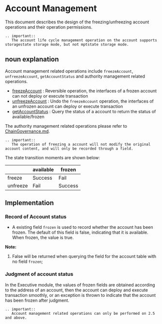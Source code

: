# Account Management

This document describes the design of the freezing/unfreezing account operations and their operation permissions.

```eval_rst
.. important::
   The account life cycle management operation on the account supports storagestate storage mode, but not mptstate storage mode.
```

## noun explanation

Account management related operations include `freezeAccount`, `unfreezeAccount`, `getAccountStatus` and authority management related operations.

- [freezeAccount](../../manual/console.html#freezeaccount) : Reversible operation, the interfaces of a frozen account can not deploy or execute transaction
- [unfreezeAccount](../../manual/console.html#unfreezeaccount) : Undo the `freezeAccount` operation, the interfaces of an unfrozen account can deploy or execute transaction
- [getAccountStatus](../../manual/console.html#getaccountstatus) : Query the status of a account to return the status of available/frozen

The authority management related operations please refer to [ChainGovernance.md](../security_control/ChainGovernance.md).

```eval_rst
.. important::
   The operation of freezing a account will not modify the original account content, and will only be recorded through a field.
```

The state transition moments are shown below:

|          | available | frozen  |
| -------- | --------- | ------- |
| freeze   | Success   | Fail    |
| unfreeze | Fail      | Success |

## Implementation

### Record of Account status

- A existing field `frozen` is used to record whether the account has been frozen. The default of this field is false, indicating that it is available. When frozen, the value is true.

**Note:**

1. False will be returned when querying the field for the account table with no field `frozen`;

### Judgment of account status

In the Executive module, the values of frozen fields are obtained according to the address of an account, then the account can deploy and execute transaction smoothly, or an exception is thrown to indicate that the account has been frozen after judgment.

```eval_rst
.. important::
   Account management related operations can only be performed on 2.5 and above.
```
